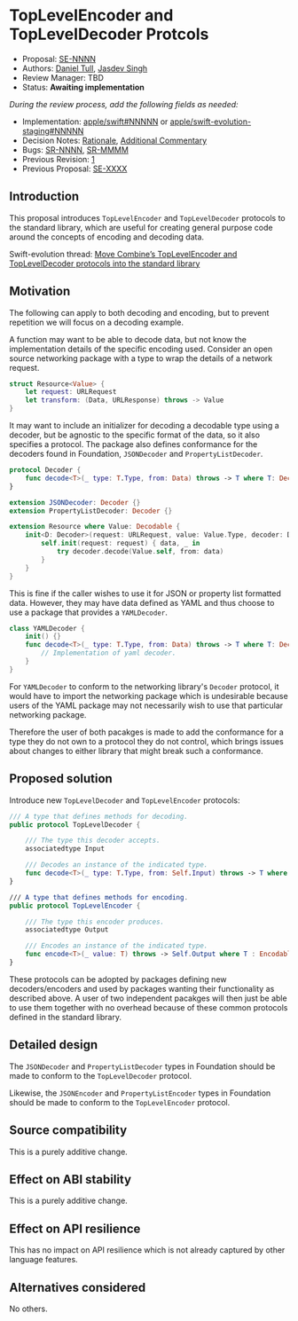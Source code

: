# TopLevelEncoder and TopLevelDecoder Protcols

* Proposal: [SE-NNNN](NNNN-filename.md)
* Authors: [Daniel Tull](https://github.com/danielctull), [Jasdev Singh](https://github.com/jasdev)
* Review Manager: TBD
* Status: **Awaiting implementation**

*During the review process, add the following fields as needed:*

* Implementation: [apple/swift#NNNNN](https://github.com/apple/swift/pull/NNNNN) or [apple/swift-evolution-staging#NNNNN](https://github.com/apple/swift-evolution-staging/pull/NNNNN)
* Decision Notes: [Rationale](https://forums.swift.org/), [Additional Commentary](https://forums.swift.org/)
* Bugs: [SR-NNNN](https://bugs.swift.org/browse/SR-NNNN), [SR-MMMM](https://bugs.swift.org/browse/SR-MMMM)
* Previous Revision: [1](https://github.com/apple/swift-evolution/blob/...commit-ID.../proposals/NNNN-filename.md)
* Previous Proposal: [SE-XXXX](XXXX-filename.md)

## Introduction

This proposal introduces `TopLevelEncoder` and `TopLevelDecoder` protocols to the standard library, which are useful for creating general purpose code around the concepts of encoding and decoding data.

Swift-evolution thread: [Move Combine’s TopLevelEncoder and TopLevelDecoder protocols into the standard library](https://forums.swift.org/t/move-combines-toplevelencoder-and-topleveldecoder-protocols-into-the-standard-library/32494)

## Motivation

The following can apply to both decoding and encoding, but to prevent repetition we will focus on a decoding example.

A function may want to be able to decode data, but not know the implementation details of the specific encoding used. Consider an open source networking package with a type to wrap the details of a network request.

```swift
struct Resource<Value> {
    let request: URLRequest
    let transform: (Data, URLResponse) throws -> Value
}
```

It may want to include an initializer for decoding a decodable type using a decoder, but be agnostic to the specific format of the data, so it also specifies a protocol. The package also defines conformance for the decoders found in Foundation, `JSONDecoder` and `PropertyListDecoder`.

```swift
protocol Decoder {
    func decode<T>(_ type: T.Type, from: Data) throws -> T where T: Decodable
}

extension JSONDecoder: Decoder {}
extension PropertyListDecoder: Decoder {}

extension Resource where Value: Decodable {
    init<D: Decoder>(request: URLRequest, value: Value.Type, decoder: D) {
        self.init(request: request) { data, _ in
            try decoder.decode(Value.self, from: data)
        }
    }
}
```

This is fine if the caller wishes to use it for JSON or property list formatted data. However, they may have data defined as YAML and thus choose to use a package that provides a `YAMLDecoder`.

```swift
class YAMLDecoder {
    init() {}
    func decode<T>(_ type: T.Type, from: Data) throws -> T where T: Decodable {
        // Implementation of yaml decoder.
    }
}
```

For `YAMLDecoder` to conform to the networking library's `Decoder` protocol, it would have to import the networking package which is undesirable because users of the YAML package may not necessarily wish to use that particular networking package.

Therefore the user of both pacakges is made to add the conformance for a type they do not own to a protocol they do not control, which brings issues about changes to either library that might break such a conformance.

## Proposed solution

Introduce new `TopLevelDecoder` and `TopLevelEncoder` protocols:

```swift
/// A type that defines methods for decoding.
public protocol TopLevelDecoder {

    /// The type this decoder accepts.
    associatedtype Input

    /// Decodes an instance of the indicated type.
    func decode<T>(_ type: T.Type, from: Self.Input) throws -> T where T: Decodable
}

/// A type that defines methods for encoding.
public protocol TopLevelEncoder {

    /// The type this encoder produces.
    associatedtype Output

    /// Encodes an instance of the indicated type.
    func encode<T>(_ value: T) throws -> Self.Output where T : Encodable
}
```

These protocols can be adopted by packages defining new decoders/encoders and used by packages wanting their functionality as described above. A user of two independent pacakges will then just be able to use them together with no overhead because of these common protocols defined in the standard library.

## Detailed design

The `JSONDecoder` and `PropertyListDecoder` types in Foundation should be made to conform to the `TopLevelDecoder` protocol.

Likewise, the `JSONEncoder` and `PropertyListEncoder` types in Foundation should be made to conform to the `TopLevelEncoder` protocol.

## Source compatibility

This is a purely additive change.

## Effect on ABI stability

This is a purely additive change.

## Effect on API resilience

This has no impact on API resilience which is not already captured by other
language features.

## Alternatives considered

No others.

